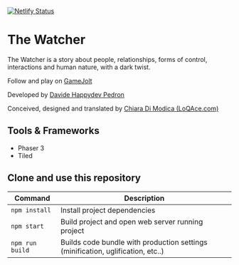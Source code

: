 [![Netlify Status](https://api.netlify.com/api/v1/badges/29dd1062-d17e-45b3-a7d0-0d8ec6312a54/deploy-status)](https://app.netlify.com/sites/dazzling-lalande-df429a/deploys)

# The Watcher
The Watcher is a story about people, relationships, forms of control, interactions and human nature, with a dark twist.

Follow and play on [GameJolt](https://bit.ly/the-watcher)

Developed by [Davide Happydev Pedron](https://bit.ly/pedrondavide)

Conceived, designed and translated by [Chiara Di Modica (LoQAce.com)](linkedin.com/in/chiaradimodica)


## Tools & Frameworks
- Phaser 3
- Tiled

## Clone and use this repository

| Command | Description |
|---------|-------------|
| `npm install` | Install project dependencies |
| `npm start` | Build project and open web server running project |
| `npm run build` | Builds code bundle with production settings (minification, uglification, etc..) |
